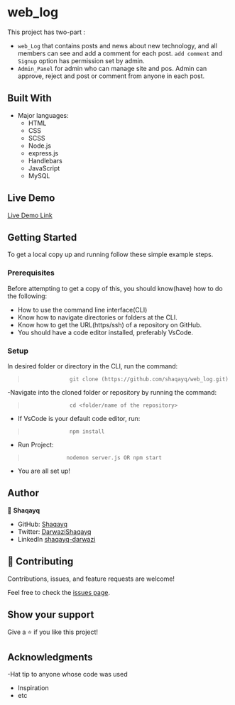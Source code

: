 # web_log

 This project has two-part :
-  `web_Log` that contains posts and news about new technology, and all members can see and add a comment for each post. `add comment` and `Signup` option has permission set by admin.
-  `Admin_Panel` for admin who can manage site and pos. Admin can approve, reject and post or comment from anyone in each post.


## Built With

- Major languages: 
    - HTML
    - CSS
    - SCSS
    - Node.js
    - express.js
    - Handlebars
    - JavaScript
    - MySQL

## Live Demo
[Live Demo Link]() 

## Getting Started

To get a local copy up and running follow these simple example steps.

### Prerequisites
Before attempting to get a copy of this, you should know(have) how to do the following:
- How to use the command line interface(CLI)
- Know how to navigate directories or folders at the CLI.
- Know how to get the URL(https/ssh) of a repository on GitHub.
- You should have a code editor installed, preferably VsCode.

### Setup
 In desired folder or directory in the CLI, run the command:
>                   git clone (https://github.com/shaqayq/web_log.git)
-Navigate into the cloned folder or repository by running the command:
>                   cd <folder/name of the repository>
- If VsCode is your default code editor, run:
>                   npm install
- Run Project:
>                  nodemon server.js OR npm start
- You are all set up!



## Author

👤 **Shaqayq**

- GitHub: [Shaqayq](https://github.com/Shaqayq)
- Twitter: [DarwaziShaqayq](https://twitter.com/DarwaziShaqayq)
- LinkedIn  [shaqayq-darwazi](https://www.linkedin.com/in/shaqayq-darwazi/)



## 🤝 Contributing

Contributions, issues, and feature requests are welcome!

Feel free to check the [issues page]([../../issues/](https://github.com/shaqayq/web_log/issues)).

## Show your support

Give a ⭐️ if you like this project!

## Acknowledgments

-Hat tip to anyone whose code was used
- Inspiration
- etc

